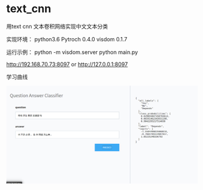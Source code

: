 # text_cnn
用text cnn 文本卷积网络实现中文文本分类<br>

实现环境：
python3.6
Pytroch 0.4.0
visdom 0.1.7

运行示例：
python -m visdom.server
python main.py

http://192.168.70.73:8097
or
http://127.0.0.1:8097

学习曲线

![Alt text](./image/t1.png)
